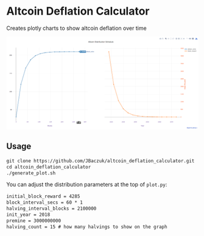 # Altcoin Deflation Calculator
Creates plotly charts to show altcoin deflation over time

<p align="center">
    <img src="https://raw.githubusercontent.com/JBaczuk/altcoin_deflation_calculator/master/example.png" alt="Example Chart">
</p>

## Usage
```
git clone https://github.com/JBaczuk/altcoin_deflation_calculator.git
cd altcoin_deflation_calculator
./generate_plot.sh
```

You can adjust the distribution parameters at the top of `plot.py`:

```
initial_block_reward = 4285
block_interval_secs = 60 * 1
halving_interval_blocks = 2100000
init_year = 2018
premine = 3000000000
halving_count = 15 # how many halvings to show on the graph
```
